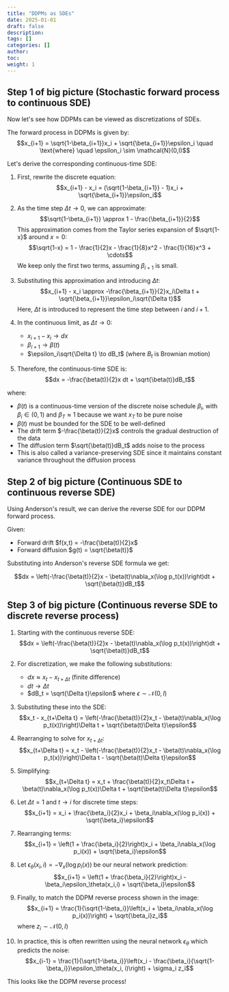 ```yaml
---
title: "DDPMs as SDEs"
date: 2025-01-01
draft: false
description:
tags: []
categories: []
author:
toc:
weight: 1
---
```



## Step 1 of big picture  (Stochastic forward process to continuous SDE)
Now let's see how DDPMs can be viewed as discretizations of SDEs.

The forward process in DDPMs is given by:
$$x_{i+1} = \sqrt{1-\beta_{i+1}}x_i + \sqrt{\beta_{i+1}}\epsilon_i \quad \text{where} \quad \epsilon_i \sim \mathcal{N}(0,I)$$

Let's derive the corresponding continuous-time SDE:

1. First, rewrite the discrete equation:
   $$x_{i+1} - x_i = (\sqrt{1-\beta_{i+1}} - 1)x_i + \sqrt{\beta_{i+1}}\epsilon_i$$

2. As the time step $\Delta t \to 0$, we can approximate:
   $$\sqrt{1-\beta_{i+1}} \approx 1 - \frac{\beta_{i+1}}{2}$$
   This approximation comes from the Taylor series expansion of $\sqrt{1-x}$ around $x=0$:
   $$\sqrt{1-x} = 1 - \frac{1}{2}x - \frac{1}{8}x^2 - \frac{1}{16}x^3 + \cdots$$
   We keep only the first two terms, assuming $\beta_{i+1}$ is small.

3. Substituting this approximation and introducing $\Delta t$:
   $$x_{i+1} - x_i \approx -\frac{\beta_{i+1}}{2}x_i\Delta t + \sqrt{\beta_{i+1}}\epsilon_i\sqrt{\Delta t}$$
   Here, $\Delta t$ is introduced to represent the time step between $i$ and $i+1$.

4. In the continuous limit, as $\Delta t \to 0$:
   - $x_{i+1} - x_i \to dx$
   - $\beta_{i+1} \to \beta(t)$
   - $\epsilon_i\sqrt{\Delta t} \to dB_t$ (where $B_t$ is Brownian motion)

5. Therefore, the continuous-time SDE is:
   $$dx = -\frac{\beta(t)}{2}x dt + \sqrt{\beta(t)}dB_t$$

where:
- $\beta(t)$ is a continuous-time version of the discrete noise schedule $\beta_i$, with $\beta_i \in (0,1)$ and $\beta_T \approx 1$ because we want $x_T$ to be pure noise
- $\beta(t)$ must be bounded for the SDE to be well-defined
- The drift term $-\frac{\beta(t)}{2}x$ controls the gradual destruction of the data
- The diffusion term $\sqrt{\beta(t)}dB_t$ adds noise to the process
- This is also called a variance-preserving SDE since it maintains constant variance throughout the diffusion process
  
## Step 2 of big picture  (Continuous SDE to continuous reverse SDE)
Using Anderson's result, we can derive the reverse SDE for our DDPM forward process.

Given:
- Forward drift $f(x,t) = -\frac{\beta(t)}{2}x$
- Forward diffusion $g(t) = \sqrt{\beta(t)}$

Substituting into Anderson's reverse SDE formula we get:

$$dx = \left(-\frac{\beta(t)}{2}x - \beta(t)\nabla_x(\log p_t(x))\right)dt + \sqrt{\beta(t)}dB_t$$

## Step 3 of big picture  (Continuous reverse SDE to discrete reverse process)

1. Starting with the continuous reverse SDE:
   $$dx = \left(-\frac{\beta(t)}{2}x - \beta(t)\nabla_x(\log p_t(x))\right)dt + \sqrt{\beta(t)}dB_t$$

2. For discretization, we make the following substitutions:
   - $dx \approx x_t - x_{t+\Delta t}$ (finite difference)
   - $dt \rightarrow \Delta t$ 
   - $dB_t = \sqrt{\Delta t}\epsilon$ where $\epsilon \sim \mathcal{N}(0,I)$

3. Substituting these into the SDE:
   $$x_t - x_{t+\Delta t} = \left(-\frac{\beta(t)}{2}x_t - \beta(t)\nabla_x(\log p_t(x))\right)\Delta t + \sqrt{\beta(t)\Delta t}\epsilon$$

4. Rearranging to solve for $x_{t+\Delta t}$:
   $$x_{t+\Delta t} = x_t - \left(-\frac{\beta(t)}{2}x_t - \beta(t)\nabla_x(\log p_t(x))\right)\Delta t - \sqrt{\beta(t)\Delta t}\epsilon$$

5. Simplifying:
   $$x_{t+\Delta t} = x_t + \frac{\beta(t)}{2}x_t\Delta t + \beta(t)\nabla_x(\log p_t(x))\Delta t + \sqrt{\beta(t)\Delta t}\epsilon$$

6. Let $\Delta t = 1$ and $t \rightarrow i$ for discrete time steps:
   $$x_{i+1} = x_i + \frac{\beta_i}{2}x_i + \beta_i\nabla_x(\log p_i(x)) + \sqrt{\beta_i}\epsilon$$

7. Rearranging terms:
   $$x_{i+1} = \left(1 + \frac{\beta_i}{2}\right)x_i + \beta_i\nabla_x(\log p_i(x)) + \sqrt{\beta_i}\epsilon$$

8. Let $\epsilon_\theta(x_i,i) = -\nabla_x(\log p_i(x))$ be our neural network prediction:
   $$x_{i+1} = \left(1 + \frac{\beta_i}{2}\right)x_i - \beta_i\epsilon_\theta(x_i,i) + \sqrt{\beta_i}\epsilon$$

9. Finally, to match the DDPM reverse process shown in the image:
   $$x_{i+1} = \frac{1}{\sqrt{1-\beta_i}}\left(x_i + \beta_i\nabla_x(\log p_i(x))\right) + \sqrt{\beta_i}z_i$$
   where $z_i \sim \mathcal{N}(0,I)$
10. In practice, this is often rewritten using the neural network $\epsilon_\theta$ which predicts the noise:
   $$x_{i-1} = \frac{1}{\sqrt{1-\beta_i}}\left(x_i - \frac{\beta_i}{\sqrt{1-\beta_i}}\epsilon_\theta(x_i, i)\right) + \sigma_i z_i$$

This looks like the DDPM reverse process!